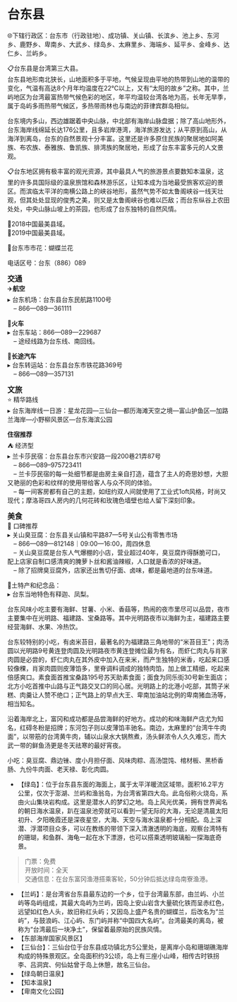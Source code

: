 # 台东县  
🌐下辖行政区：台东市（行政驻地）、成功镇、关山镇、长滨乡、池上乡、东河乡、鹿野乡、卑南乡、大武乡、绿岛乡、太麻里乡、海端乡、延平乡、金峰乡、达仁乡、兰屿乡。  

📋台东县是台湾第三大县。  
台东县地形南北狭长，山地面积多于平地，气候呈现由平地的热带到山地的温带的变化，气温有高达8个月年均温度在22℃以上，又有“太阳的故乡”之称。其中，兰屿地区为台湾最富热带气候色彩的地区，年平均温较台湾各地为高，长年无旱季，属于岛屿多雨热带气候区，多热带雨林也与南边的菲律宾群岛相似。  

台东境内多山，西边雄踞着中央山脉，中北部有海岸山脉盘据；除了高山地形外，台东海岸线绵延长达176公里，且多岩岸港湾，海洋旅游发达；从平原到高山，从海洋到离岛，台东的自然景观十分丰富。这里还是许多原住民族的聚居地如阿美族、布农族、泰雅族、鲁凯族、排湾族的聚居地，形成了台东丰富多元的人文景观。  

📋台东地区拥有极丰富的观光资源，其中最具人气的旅游景点要数知本温泉，这里的许多具国际级的温泉旅馆和森林游乐区，让知本成为当地最受旅客欢迎的景区。而滨临太平洋的南横公路上的峡谷地形，虽然气势不如太鲁阁峡谷一线天壮观，但其处处显现的俊秀之美，则又是太鲁阁峡谷也难以匹敌；而台东纵谷上农田处处，中央山脉山坡上的茶园，也形成了台东独特的自然风情。  

🏅2018中国最美县域。  
🏅2019中国最美县域。  

🌸台东市市花：蝴蝶兰花  

电话区号：台东（886）089  

<big>**交通**</big>  
✈️**航空**  
▸ 台东机场：台东县台东民航路1100号  
　– 866—089—361111  

🚈**火车**  
▸ 台东车站：866—089—229687  
　– 途经线路为台东线、南回线。  

🚌**长途汽车**  
▸ 台东转运站：台东县台东市铁花路369号  
　– 866—089—357131  

<big>**文旅**</big>  
⭐ 精华路线  
▸ 台东海岸线一日游：星龙花园—三仙台—都历海滩天空之境—富山护鱼区—加路兰海岸—小野柳风景区—台东海滨公园  

**住宿推荐**  
⛺ 经济型  
▸ 兰卡莎民宿：台东县台东市兴安路一段200巷21弄87号  
　– 866—089–975723411  
　– 兰卡莎民宿的每一处细节都是由房主亲自打造，蕴含了主人的奇思妙想，大胆又艳丽的色彩和纹样的使用带给客人与众不同的体验。  
　– 每一间客房都有自己的主题，如纽约双人间就使用了工业式1oft风格，时尚又现代；摩洛哥四人房内的几何花砖和玫瑰色墙壁也给人留下深刻印象。  

<big>**美食**</big>  
🏮 口碑推荐  
▸ 关山臭豆腐：台东县关山镇和平路87—5号关山公有零售市场  
　– 866—089—812148｜09:00—16:00，周四休息  
　– 关山臭豆腐是台东人气爆棚的小店，营业超过40年，臭豆腐炸得酥脆可口，配上店家自制口感清爽的腌萝卜丝和酱油辣椒，人口就是香浓的好味道。  
　– 除了招牌臭豆腐外，店家还出售切仔面、卤味，都是最地道的台东味道。  

🧊土特产和纪念品：  
▸ 台东当地特色有释迦、凤梨。  

台东风味小吃主要有海鲜、甘薯、小米、香菇等，热闹的夜市里尽可以品尝，夜市主要集中在光明路、福建路、宝桑路等。其中光明路夜市以海鲜为主，福建路主要经营海鲜、水果、冷热饮。  

台东较特别的小吃，有卤米苔目，最著名的为福建路三角地带的“米苔目王”；肉汤圆以光明路9号黄连登肉圆及光明路夜市黄连登摊位最为有名，而虾仁肉丸与肖家肉圆是必尝的，虾仁肉丸在其外皮中加入在来米，而产生独特的米香，吃起来口感较像稞，肖家肉圆则皮薄馅多，里脊调料调成的独特肉馅，加上做工精细，吃起来倍感爽口。素食面首推宝桑路195号苏天助素食面；面食为同乐街30号新生面店；北方小吃首推中山路与正气路交叉口的同心居。光明路上的北港小吃部，其筒子米糕、肉羹让人赞不绝口；正气路上的早点大王、卑南加油站北例的卑南猪血汤等，相当知名。  

沿着海岸北上，富冈和成功都是品尝海鲜的好地方。成功的和味海鲜产店尤为知名，红碍冬粉是招牌；东河包子则以皮薄馅丰驰名。南边，太麻里的“台湾牛牛肉面”，以带筋的台湾黄牛肉，辅以山泉水大锅熬煮，汤头鲜浓令人久久难忘，而大武一带的鲜鱼汤更是冬天祛寒的最好宵夜。  

小吃：臭豆腐、鼎边锉、度小月担仔面、风味肉粽、高汤馄饨、棺材板、黑桥香肠、九份牛肉面、老天禄、彰化肉圆。  

* 【绿岛】：位于台东县东面的海面上，属于太平洋暖流区域带。面积16.2平方公里，仅次于澎湖、兰屿和渔翁岛，为台湾省第四大岛。此岛俗称火烧岛，系由火山集块岩构成。这里是潜水人的梦幻之地。岛上风光优美，拥有世界闻名的朝日海水温泉，趴在温泉池旁就可以看到一望无际的大海，无论是清晨太阳初升、夕阳晚霞还是深夜星空，大海、天空与海水温泉都十分相配。岛上深潜、浮潜项目众多，可以在教练的带领下深入清澈透明的海底，观察台湾特有的珊瑚，和鱼群、海龟一起在水下漂游，也可以搭乘透明玻璃船一探海底奇景。  
> 门票：免费  
> 开放时间：全天  
> 交通信息：在台东富冈渔港搭乘客轮，50分钟后抵达绿岛南寮渔港。  
* 【兰屿】：是台湾省台东县最东边的一个乡，位于台湾最东部，由兰屿、小兰屿等岛屿组成，其最大岛屿为兰屿，因岛上安山岩含大量硫化铁而呈赤红色，远望如红色人头，故旧称红头屿；又因岛上盛产名贵的蝴蝶兰，后改名为“兰屿”，与鼓浪屿、江心屿、东门屿并称“中国四大名屿”。台湾最美的离岛，被称为“台湾最后一块净土”，保留着最原始的民族风情。  
* 【东部海岸国家风景区】  
* 【三仙台】：三仙台位于台东县成功镇北方5公里处，是离岸小岛和珊瑚礁海岸构成的特殊景观区。全岛面积约3公顷，岛上有三座小山峰，相传古时铁拐李、吕洞宾、何仙姑曾于岛上休憩，故名三仙台。  
* 【绿岛朝日温泉】  
* 【知本温泉】  
* 【卑南文化公园】  
